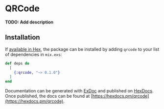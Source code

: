 # QRCode

**TODO: Add description**

## Installation

If [available in Hex](https://hex.pm/docs/publish), the package can be installed
by adding `qrcode` to your list of dependencies in `mix.exs`:

```elixir
def deps do
  [
    {:qrcode, "~> 0.1.0"}
  ]
end
```

Documentation can be generated with [ExDoc](https://github.com/elixir-lang/ex_doc)
and published on [HexDocs](https://hexdocs.pm). Once published, the docs can
be found at [https://hexdocs.pm/qrcode](https://hexdocs.pm/qrcode).

